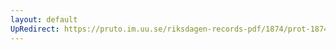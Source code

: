```yaml
---
layout: default
UpRedirect: https://pruto.im.uu.se/riksdagen-records-pdf/1874/prot-1874--fk--516/prot-1874--fk--516_001.pdf
---
```


